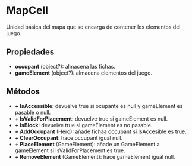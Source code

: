 # MapCell

Unidad básica del mapa que se encarga de contener los elementos del juego.

## Propiedades

- **occupant** (object?): almacena las fichas.
- **gameElement** (object?): almacena elementos del juego.

## Métodos

- **+ IsAccessible**: devuelve true si ocupante es null y gameElement es pasable o null.
- **+ IsValidForPlacement**: devuelve true si gameElement es null.
- **+ IsBlock**: devuelve true si gameElement es no pasable.
- **+ AddOccupant** (Hero): añade fichaa occupant si IsAccesible es true.
- **+ ClearOccupant**: hace occupant igual null.
- **+ PlaceElement** (GameElement): añade un GameElement a gameElement si IsValidForPlacement es true.
- **+ RemoveElement** (GameElement): hace gameElement igual null.
